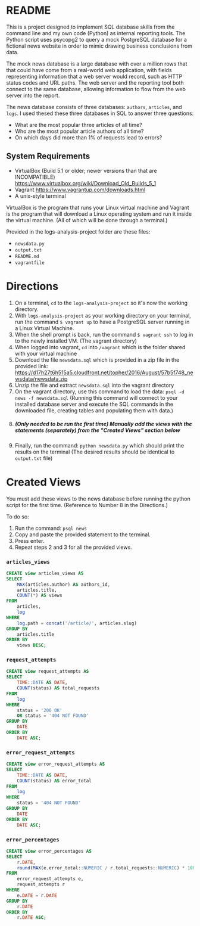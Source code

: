 # README
This is a project designed to implement SQL database skills from the command line and my own code (Python) as internal reporting tools. The Python script uses psycopg2 to query a mock PostgreSQL database for a fictional news website in order to mimic drawing business conclusions from data. 

The mock news database is a large database with over a million rows that that could have come from a real-world web application, with fields representing information that a web server would record, such as HTTP status codes and URL paths. The web server and the reporting tool both connect to the same database, allowing information to flow from the web server into the report.

The news database consists of three databases: `authors`, `articles`, and `logs`. I used thesed these three databases in SQL to answer three questions:
* What are the most popular three articles of all time? 
* Who are the most popular article authors of all time? 
* On which days did more than 1% of requests lead to errors?

## System Requirements
* VirtualBox 
(Build 5.1 or older; newer versions than that are INCOMPATIBLE)
https://www.virtualbox.org/wiki/Download_Old_Builds_5_1
* Vagrant
https://www.vagrantup.com/downloads.html
* A unix-style terminal

VirtualBox is the program that runs your Linux virtual machine and Vagrant is the program that will download a Linux operating system and run it inside the virtual machine. (All of which will be done through a terminal.)

Provided in the logs-analysis-project folder are these files:
* `newsdata.py`
* `output.txt`
* `README.md`
* `vagrantfile`

# Directions
1. On a terminal, `cd` to the `logs-analysis-project` so it's now the working directory.
2. With `logs-analysis-project` as your working directory on your terminal, run the command `$ vagrant up` to have a PostgreSQL server running in a Linux Virtual Machine.
3. When the shell prompt is back, run the command `$ vagrant ssh` to log in to the newly installed VM. (The vagrant directory)
4. When logged into vagrant, `cd` into `/vagrant` which is the folder shared with your virtual machine
5. Download the file `newsdata.sql` which is provided in a zip file in the provided link: https://d17h27t6h515a5.cloudfront.net/topher/2016/August/57b5f748_newsdata/newsdata.zip
6. Unzip the file and extract `newsdata.sql` into the vagrant directory
7. On the vagrant directory, use this command to load the data: `psql -d news -f newsdata.sql`
(Running this command will connect to your installed database server and execute the SQL commands in the downloaded file, creating tables and populating them with data.)
8. ##### (Only needed to be run the first time) Manually add the views with the statements (separately) from the "Created Views" section below
9. Finally, run the command: `python newsdata.py` which should print the results on the terminal
(The desired results should be identical to `output.txt` file)

# Created Views
You must add these views to the news database before running the python script for the first time. (Reference to Number 8 in the Directions.)

To do so: 
1) Run the command: `psql news`
2) Copy and paste the provided statement to the terminal.
3) Press enter.
4) Repeat steps 2 and 3 for all the provided views.
### `articles_views`
```sql
CREATE view articles_views AS 
SELECT
    MAX(articles.author) AS authors_id,
    articles.title,
    COUNT(*) AS views 
FROM
    articles,
    log 
WHERE
    log.path = concat('/article/', articles.slug) 
GROUP BY
    articles.title 
ORDER BY
    views DESC;
```

### ```request_attempts```
```sql
CREATE view request_attempts AS 
SELECT
    TIME::DATE AS DATE,
    COUNT(status) AS total_requests 
FROM
    log 
WHERE
    status = '200 OK' 
    OR status = '404 NOT FOUND' 
GROUP BY
    DATE 
ORDER BY
    DATE ASC;
```

### ```error_request_attempts```
```sql
CREATE view error_request_attempts AS 
SELECT
    TIME::DATE AS DATE,
    COUNT(status) AS error_total 
FROM
    log 
WHERE
    status = '404 NOT FOUND' 
GROUP BY
    DATE 
ORDER BY
    DATE ASC;
```

### ```error_percentages```
```sql
CREATE view error_percentages AS 
SELECT
    r.DATE,
    round(MAX(e.error_total::NUMERIC / r.total_requests::NUMERIC) * 100, 2) AS error_percentage 
FROM
    error_request_attempts e,
    request_attempts r
WHERE
    e.DATE = r.DATE 
GROUP BY
    r.DATE 
ORDER BY
    r.DATE ASC;
```

